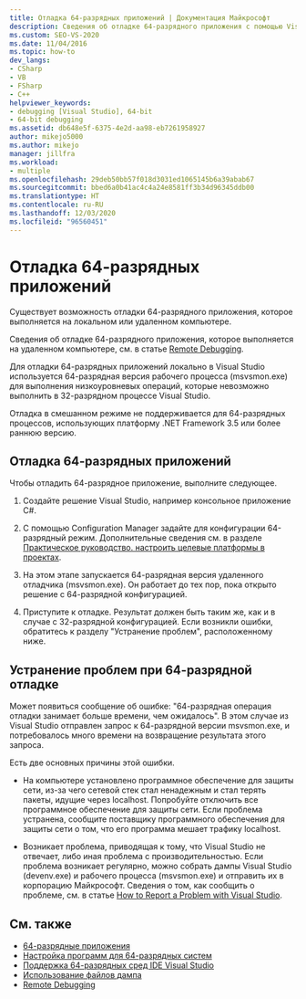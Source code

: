 ```yaml
---
title: Отладка 64-разрядных приложений | Документация Майкрософт
description: Сведения об отладке 64-разрядного приложения с помощью Visual Studio. В этой статье приводятся советы по устранению непредвиденных задержек при отладке.
ms.custom: SEO-VS-2020
ms.date: 11/04/2016
ms.topic: how-to
dev_langs:
- CSharp
- VB
- FSharp
- C++
helpviewer_keywords:
- debugging [Visual Studio], 64-bit
- 64-bit debugging
ms.assetid: db648e5f-6375-4e2d-aa98-eb7261958927
author: mikejo5000
ms.author: mikejo
manager: jillfra
ms.workload:
- multiple
ms.openlocfilehash: 29deb50bb57f018d3031ed1065145b6a39abab67
ms.sourcegitcommit: bbed6a0b41ac4c4a24e8581ff3b34d96345ddb00
ms.translationtype: HT
ms.contentlocale: ru-RU
ms.lasthandoff: 12/03/2020
ms.locfileid: "96560451"
---
```

# <a name="debug-64-bit-applications"></a>Отладка 64-разрядных приложений
Существует возможность отладки 64-разрядного приложения, которое выполняется на локальном или удаленном компьютере.

 Сведения об отладке 64-разрядного приложения, которое выполняется на удаленном компьютере, см. в статье [Remote Debugging](../debugger/remote-debugging.md).

 Для отладки 64-разрядных приложений локально в Visual Studio используется 64-разрядная версия рабочего процесса (msvsmon.exe) для выполнения низкоуровневых операций, которые невозможно выполнить в 32-разрядном процессе Visual Studio.

 Отладка в смешанном режиме не поддерживается для 64-разрядных процессов, использующих платформу .NET Framework 3.5 или более раннюю версию.

## <a name="debug-a-64-bit-application"></a>Отладка 64-разрядных приложений
 Чтобы отладить 64-разрядное приложение, выполните следующее.

1. Создайте решение Visual Studio, например консольное приложение C#.

2. С помощью Configuration Manager задайте для конфигурации 64-разрядный режим. Дополнительные сведения см. в разделе [Практическое руководство. настроить целевые платформы в проектах](../ide/how-to-configure-projects-to-target-platforms.md).

3. На этом этапе запускается 64-разрядная версия удаленного отладчика (msvsmon.exe). Он работает до тех пор, пока открыто решение с 64-разрядной конфигурацией.

4. Приступите к отладке. Результат должен быть таким же, как и в случае с 32-разрядной конфигурацией. Если возникли ошибки, обратитесь к разделу "Устранение проблем", расположенному ниже.

## <a name="troubleshooting-64-bit-debugging"></a>Устранение проблем при 64-разрядной отладке
 Может появиться сообщение об ошибке: "64-разрядная операция отладки занимает больше времени, чем ожидалось". В этом случае из Visual Studio отправлен запрос к 64-разрядной версии msvsmon.exe, и потребовалось много времени на возвращение результата этого запроса.

 Есть две основных причины этой ошибки.

- На компьютере установлено программное обеспечение для защиты сети, из-за чего сетевой стек стал ненадежным и стал терять пакеты, идущие через localhost. Попробуйте отключить все программное обеспечение для защиты сети. Если проблема устранена, сообщите поставщику программного обеспечения для защиты сети о том, что его программа мешает трафику localhost.

- Возникает проблема, приводящая к тому, что Visual Studio не отвечает, либо иная проблема с производительностью. Если проблема возникает регулярно, можно собрать дампы Visual Studio (devenv.exe) и рабочего процесса (msvsmon.exe) и отправить их в корпорацию Майкрософт. Сведения о том, как сообщить о проблеме, см. в статье [How to Report a Problem with Visual Studio](../ide/how-to-report-a-problem-with-visual-studio.md).

## <a name="see-also"></a>См. также

- [64-разрядные приложения](/dotnet/framework/64-bit-apps)
- [Настройка программ для 64-разрядных систем](/cpp/build/configuring-programs-for-64-bit-visual-cpp)
- [Поддержка 64-разрядных сред IDE Visual Studio](../ide/visual-studio-ide-64-bit-support.md)
- [Использование файлов дампа](../debugger/using-dump-files.md)
- [Remote Debugging](../debugger/remote-debugging.md)